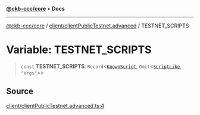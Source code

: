 [**@ckb-ccc/core**](README.md) • **Docs**

***

[@ckb-ccc/core](README.md) / [client/clientPublicTestnet.advanced](client.clientPublicTestnet.advanced.md) / TESTNET\_SCRIPTS

# Variable: TESTNET\_SCRIPTS

> `const` **TESTNET\_SCRIPTS**: `Record`\<[`KnownScript`](client.client.Enumeration.KnownScript.md), `Omit`\<[`ScriptLike`](ckb.script.Type.ScriptLike.md), `"args"`\>\>

## Source

[client/clientPublicTestnet.advanced.ts:4](https://github.com/SpectreMercury/ccc/blob/1b34760fdeb60ebebc0a7e641c12ef11dff1e7d0/packages/core/src/client/clientPublicTestnet.advanced.ts#L4)
